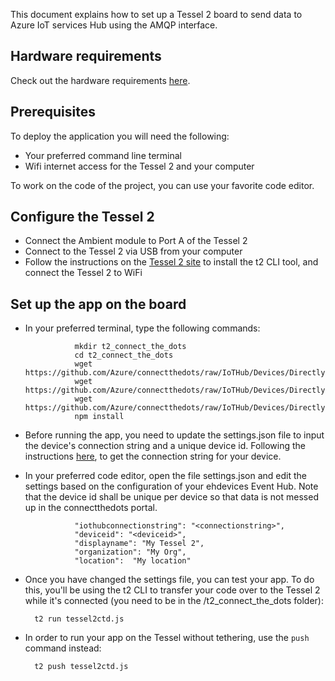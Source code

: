 This document explains how to set up a Tessel 2 board to send data to Azure IoT services Hub using the AMQP interface.

## Hardware requirements ##
Check out the hardware requirements [here](hardware.md).

## Prerequisites ##

To deploy the application you will need the following:

* Your preferred command line terminal
* Wifi internet access for the Tessel 2 and your computer

To work on the code of the project, you can use your favorite code editor.

## Configure the Tessel 2 ##

* Connect the Ambient module to Port A of the Tessel 2
* Connect to the Tessel 2 via USB from your computer
* Follow the instructions on the [Tessel 2 site](http://tessel.github.io/t2-start/) to install the t2 CLI tool, and connect the Tessel 2 to WiFi


## Set up the app on the board ##

* In your preferred terminal, type the following commands:

                 mkdir t2_connect_the_dots
                 cd t2_connect_the_dots
                 wget https://github.com/Azure/connectthedots/raw/IoTHub/Devices/DirectlyConnectedDevices/NodeJS/Tessel2/tessel2ctd.js
                 wget https://github.com/Azure/connectthedots/raw/IoTHub/Devices/DirectlyConnectedDevices/NodeJS/Tessel2/package.json
                 wget https://github.com/Azure/connectthedots/raw/IoTHub/Devices/DirectlyConnectedDevices/NodeJS/Tessel2/settings.json
                 npm install

* Before running the app, you need to update the settings.json file to input the device's connection string and a unique device id.
Following the instructions [here](../../../readme.md), to get the connection string for your device.

* In your preferred code editor, open the file settings.json and edit the settings based on the configuration of your ehdevices Event Hub. Note that the device id shall be unique per device so that data is not messed up in the connectthedots portal.

                 "iothubconnectionstring": "<connectionstring>",
                 "deviceid": "<deviceid>",
                 "displayname": "My Tessel 2",
                 "organization": "My Org",
                 "location":  "My location"

* Once you have changed the settings file, you can test your app. To do this, you'll be using the t2 CLI to transfer your code over to the Tessel 2 while it's connected (you need to be in the /t2_connect_the_dots folder):

        t2 run tessel2ctd.js

* In order to run your app on the Tessel without tethering, use the `push` command instead:

        t2 push tessel2ctd.js
